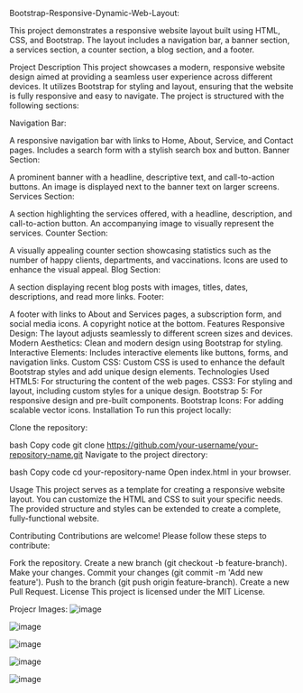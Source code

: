Bootstrap-Responsive-Dynamic-Web-Layout:

This project demonstrates a responsive website layout built using HTML, CSS, and Bootstrap. 
The layout includes a navigation bar, a banner section, a services section, a counter section, a blog section, and a footer.

Project Description
This project showcases a modern, responsive website design aimed at providing a seamless user experience across different devices. 
It utilizes Bootstrap for styling and layout, ensuring that the website is fully responsive and easy to navigate. The project is structured with the following sections:

Navigation Bar:

A responsive navigation bar with links to Home, About, Service, and Contact pages.
Includes a search form with a stylish search box and button.
Banner Section:

A prominent banner with a headline, descriptive text, and call-to-action buttons.
An image is displayed next to the banner text on larger screens.
Services Section:

A section highlighting the services offered, with a headline, description, and call-to-action button.
An accompanying image to visually represent the services.
Counter Section:

A visually appealing counter section showcasing statistics such as the number of happy clients, departments, and vaccinations.
Icons are used to enhance the visual appeal.
Blog Section:

A section displaying recent blog posts with images, titles, dates, descriptions, and read more links.
Footer:

A footer with links to About and Services pages, a subscription form, and social media icons.
A copyright notice at the bottom.
Features
Responsive Design: The layout adjusts seamlessly to different screen sizes and devices.
Modern Aesthetics: Clean and modern design using Bootstrap for styling.
Interactive Elements: Includes interactive elements like buttons, forms, and navigation links.
Custom CSS: Custom CSS is used to enhance the default Bootstrap styles and add unique design elements.
Technologies Used
HTML5: For structuring the content of the web pages.
CSS3: For styling and layout, including custom styles for a unique design.
Bootstrap 5: For responsive design and pre-built components.
Bootstrap Icons: For adding scalable vector icons.
Installation
To run this project locally:

Clone the repository:

bash
Copy code
git clone https://github.com/your-username/your-repository-name.git
Navigate to the project directory:

bash
Copy code
cd your-repository-name
Open index.html in your browser.

Usage
This project serves as a template for creating a responsive website layout. You can customize the HTML and CSS to suit your specific needs. 
The provided structure and styles can be extended to create a complete, fully-functional website.

Contributing
Contributions are welcome! Please follow these steps to contribute:

Fork the repository.
Create a new branch (git checkout -b feature-branch).
Make your changes.
Commit your changes (git commit -m 'Add new feature').
Push to the branch (git push origin feature-branch).
Create a new Pull Request.
License
This project is licensed under the MIT License.

Projecr Images:
![image](https://github.com/user-attachments/assets/e63acff2-317e-474d-989a-32255e33a434)

![image](https://github.com/user-attachments/assets/799100f3-421e-4aa6-a023-bbf670e95680)

![image](https://github.com/user-attachments/assets/f5503f24-1eb3-4a15-8cbd-464af767ca02)

![image](https://github.com/user-attachments/assets/d5ddf22e-27d7-44b1-b71b-78c38ef8dce2)

![image](https://github.com/user-attachments/assets/2a51e8d2-d8a0-476f-b6fa-28aea49a79b2)
